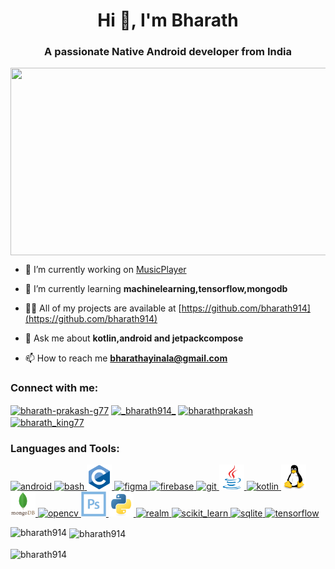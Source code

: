 
<h1 align="center">Hi 👋, I'm Bharath</h1>
<h3 align="center">A passionate Native Android developer from India</h3>
<img 
  align ="center"
  src="https://c0.wallpaperflare.com/preview/379/493/189/concept-development-device-flat.jpg"
height="300" width = "600"
/>

- 🔭 I’m currently working on
[MusicPlayer](https://github.com/bharath914/MusicPlayer-JetpackCompose.git)

- 🌱 I’m currently learning **machinelearning,tensorflow,mongodb**

- 👨‍💻 All of my projects are available at
[https://github.com/bharath914](https://github.com/bharath914)

- 💬 Ask me about **kotlin,android and jetpackcompose**

- 📫 How to reach me **bharathayinala@gmail.com**

<h3 align="left">Connect with me:</h3>
<p align="left">
    <a href="https://linkedin.com/in/bharath-prakash-g77" target="blank"><img
            align="center"
            src="https://raw.githubusercontent.com/rahuldkjain/github-profile-readme-generator/master/src/images/icons/Social/linked-in-alt.svg"
            alt="bharath-prakash-g77" height="30" width="40" /></a>
    <a href="https://instagram.com/_bharath914_" target="blank"><img
            align="center"
            src="https://raw.githubusercontent.com/rahuldkjain/github-profile-readme-generator/master/src/images/icons/Social/instagram.svg"
            alt="_bharath914_" height="30" width="40" /></a>
    <a href="https://www.youtube.com/c/bharathprakash" target="blank"><img
            align="center"
            src="https://raw.githubusercontent.com/rahuldkjain/github-profile-readme-generator/master/src/images/icons/Social/youtube.svg"
            alt="bharathprakash" height="30" width="40" /></a>
    <a href="https://www.leetcode.com/bharath_king77" target="blank"><img
            align="center"
            src="https://raw.githubusercontent.com/rahuldkjain/github-profile-readme-generator/master/src/images/icons/Social/leet-code.svg"
            alt="bharath_king77" height="30" width="40" /></a>
</p>

<h3 align="left">Languages and Tools:</h3>
<p align="left"> <a href="https://developer.android.com" target="_blank"
        rel="noreferrer"> <img
            src=https://developer.android.com/static/images/logos/android.svg"
            alt="android" width="40" height="40" /> </a> <a
        href="https://www.gnu.org/software/bash/" target="_blank"
        rel="noreferrer"> <img
            src="https://www.vectorlogo.zone/logos/gnu_bash/gnu_bash-icon.svg"
            alt="bash" width="40"
            height="40" /> </a> <a href="https://www.cprogramming.com/"
        target="_blank" rel="noreferrer"> <img
            src="https://raw.githubusercontent.com/devicons/devicon/master/icons/c/c-original.svg"
            alt="c" width="40"
            height="40" /> </a> <a href="https://www.figma.com/" target="_blank"
        rel="noreferrer"> <img
            src="https://www.vectorlogo.zone/logos/figma/figma-icon.svg"
            alt="figma" width="40" height="40" /> </a> <a
        href="https://firebase.google.com/" target="_blank" rel="noreferrer">
        <img
            src="https://www.vectorlogo.zone/logos/firebase/firebase-icon.svg"
            alt="firebase" width="40" height="40" />
    </a> <a href="https://git-scm.com/" target="_blank" rel="noreferrer"> <img
            src="https://www.vectorlogo.zone/logos/git-scm/git-scm-icon.svg"
            alt="git" width="40" height="40" /> </a> <a
        href="https://www.java.com" target="_blank" rel="noreferrer"> <img
            src="https://raw.githubusercontent.com/devicons/devicon/master/icons/java/java-original.svg"
            alt="java"
            width="40" height="40" /> </a> <a href="https://kotlinlang.org"
        target="_blank" rel="noreferrer"> <img
            src="https://www.vectorlogo.zone/logos/kotlinlang/kotlinlang-icon.svg"
            alt="kotlin" width="40"
            height="40" /> </a> <a href="https://www.linux.org/" target="_blank"
        rel="noreferrer"> <img
            src="https://raw.githubusercontent.com/devicons/devicon/master/icons/linux/linux-original.svg"
            alt="linux"
            width="40" height="40" /> </a> <a href="https://www.mongodb.com/"
        target="_blank" rel="noreferrer"> <img
            src="https://raw.githubusercontent.com/devicons/devicon/master/icons/mongodb/mongodb-original-wordmark.svg"
            alt="mongodb" width="40" height="40" /> </a> <a
        href="https://opencv.org/" target="_blank" rel="noreferrer">
        <img src="https://www.vectorlogo.zone/logos/opencv/opencv-icon.svg"
            alt="opencv" width="40" height="40" /> </a>
    <a href="https://www.photoshop.com/en" target="_blank" rel="noreferrer">
        <img
            src="https://raw.githubusercontent.com/devicons/devicon/master/icons/photoshop/photoshop-line.svg"
            alt="photoshop" width="40" height="40" /> </a> <a
        href="https://www.python.org" target="_blank"
        rel="noreferrer"> <img
            src="https://raw.githubusercontent.com/devicons/devicon/master/icons/python/python-original.svg"
            alt="python" width="40" height="40" /> </a> <a
        href="https://realm.io/" target="_blank" rel="noreferrer">
        <img
            src="https://raw.githubusercontent.com/bestofjs/bestofjs-webui/8665e8c267a0215f3159df28b33c365198101df5/public/logos/realm.svg"
            alt="realm" width="40" height="40" /> </a> <a
        href="https://scikit-learn.org/" target="_blank"
        rel="noreferrer"> <img
            src="https://upload.wikimedia.org/wikipedia/commons/0/05/Scikit_learn_logo_small.svg"
            alt="scikit_learn" width="40" height="40" /> </a> <a
        href="https://www.sqlite.org/" target="_blank"
        rel="noreferrer"> <img
            src="https://www.vectorlogo.zone/logos/sqlite/sqlite-icon.svg"
            alt="sqlite" width="40"
            height="40" /> </a> <a href="https://www.tensorflow.org"
        target="_blank" rel="noreferrer"> <img
            src="https://www.vectorlogo.zone/logos/tensorflow/tensorflow-icon.svg"
            alt="tensorflow" width="40"
            height="40" /> </a>
</p>

<p><img align="left"
        src="https://github-readme-stats.vercel.app/api/top-langs?username=bharath914&show_icons=true&locale=en&layout=compact"
        alt="bharath914" /></p>

<p>&nbsp;<img align="center"
        src="https://github-readme-stats.vercel.app/api?username=bharath914&show_icons=true&locale=en"
        alt="bharath914" /></p>

<p><img align="center"
        src="https://github-readme-streak-stats.herokuapp.com/?user=bharath914&"
        alt="bharath914" /></p>
